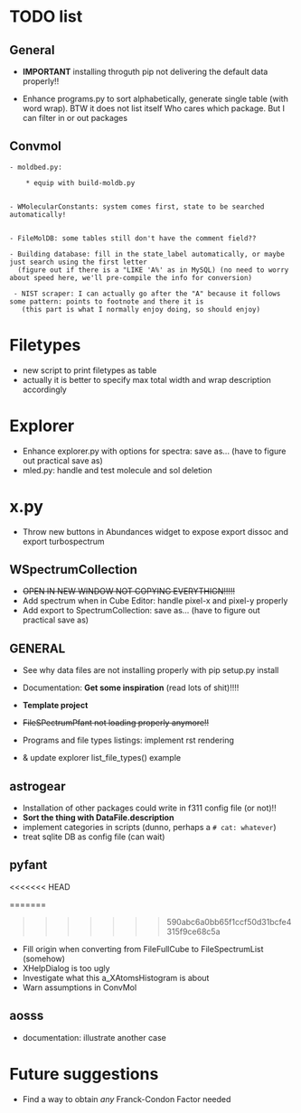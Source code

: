 # TODO list


## General

- **IMPORTANT** installing throguth pip not delivering the default data properly!!

- Enhance programs.py to sort alphabetically, generate single table (with word wrap). BTW it does not list itself
  Who cares which package. But I can filter in or out packages


## Convmol

    - moldbed.py:
    
        * equip with build-moldb.py
        

    - WMolecularConstants: system comes first, state to be searched automatically!
    
    
    - FileMolDB: some tables still don't have the comment field??
    
    - Building database: fill in the state_label automatically, or maybe just search using the first letter
      (figure out if there is a "LIKE 'A%' as in MySQL) (no need to worry about speed here, we'll pre-compile the info for conversion)
      
     - NIST scraper: I can actually go after the "A" because it follows some pattern: points to footnote and there it is
       (this part is what I normally enjoy doing, so should enjoy)


# Filetypes

- new script to print filetypes as table
- actually it is better to specify max total width and wrap description accordingly

# Explorer

- Enhance explorer.py with options for spectra: save as... (have to figure out practical save as)
- mled.py: handle and test molecule and sol deletion

# x.py

- Throw new buttons in Abundances widget to expose export dissoc and export turbospectrum

## WSpectrumCollection

- ~~OPEN IN NEW WINDOW NOT COPYING EVERYTHIGN!!!!!~~
- Add spectrum when in Cube Editor: handle pixel-x and pixel-y properly
- Add export to SpectrumCollection: save as... (have to figure out practical save as)


## GENERAL

  
  - See why data files are not installing properly with pip setup.py install
  
- Documentation: **Get some inspiration** (read lots of shit)!!!!
- **Template project**
- ~~FileSPectrumPfant not loading properly anymore!!~~
- Programs and file types listings: implement rst rendering
- & update explorer list_file_types() example


## astrogear

  - Installation of other packages could write in f311 config file (or not)!!
  - **Sort the thing with DataFile.description**
  - implement categories in scripts (dunno, perhaps a `# cat: whatever`)
  - treat sqlite DB as config file (can wait)

## pyfant
<<<<<<< HEAD

=======
  
>>>>>>> 590abc6a0bb65f1ccf50d31bcfe4315f9ce68c5a
  - Fill origin when converting from FileFullCube to FileSpectrumList (somehow)
  - XHelpDialog is too ugly
  - Investigate what this a_XAtomsHistogram is about
  - Warn assumptions in ConvMol

  
## aosss

  - documentation: illustrate another case

  



# Future suggestions

  - Find a way to obtain *any* Franck-Condon Factor needed
  
